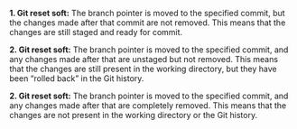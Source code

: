 **1. Git reset soft:** The branch pointer is moved to the specified commit, but the changes made after that commit are not removed. This means that the changes are still staged and ready for commit.

**2. Git reset soft:** The branch pointer is moved to the specified commit, and any changes made after that are unstaged but not removed. This means that the changes are still present in the working directory, but they have been “rolled back” in the Git history.

**2. Git reset soft:** The branch pointer is moved to the specified commit, and any changes made after that are completely removed. This means that the changes are not present in the working directory or the Git history.